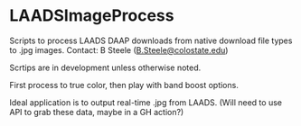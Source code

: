 # LAADSImageProcess
Scripts to process LAADS DAAP downloads from native download file types to .jpg images.
Contact: B Steele (B.Steele@colostate.edu)

Scrtips are in development unless otherwise noted.

First process to true color, then play with band boost options.

Ideal application is to output real-time .jpg from LAADS. (Will need to use API to grab these data, maybe in a GH action?)


